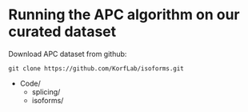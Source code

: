 # Running the APC algorithm on our curated dataset
Download APC dataset from github:
```
git clone https://github.com/KorfLab/isoforms.git
```

- Code/
    - splicing/
    - isoforms/